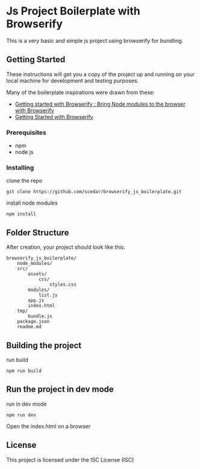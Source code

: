 # Js Project Boilerplate with Browserify
This is a very basic and simple js project using browserify for bundling.

## Getting Started
These instructions will get you a copy of the project up and running on your local machine for development and testing purposes.

Many of the boilerplate inspirations were drawn from these:
* [Getting started with Browserify : Bring Node modules to the browser with Browserify](https://advancedweb.hu/2017/01/31/browserify/) 
* [Getting Started with Browserify](https://scotch.io/tutorials/getting-started-with-browserify)

### Prerequisites
* npm
* node js

### Installing
clone the repo
```
git clone https://github.com/scedar/browserify_js_boilerplate.git
```

install node modules
```
npm install
```
## Folder Structure
After creation, your project should look like this:

```
browserify_js_boilerplate/    
    node_modules/
    src/        
        assets/
            css/
                styles.css
        modules/
            list.js
        app.js
        index.html
    tmp/
        bundle.js
    package.json
    readme.md
```

## Building the project

run build
```
npm run build
```

## Run the project in dev mode

run in dev mode
```
npm run dev
```

Open the index.html on a browser

## License

This project is licensed under the ISC License (ISC) 


